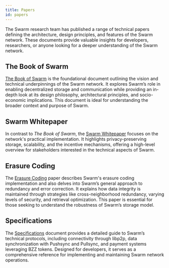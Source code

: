 ```yaml
---
title: Papers
id: papers
---
```


The Swarm research team has published a range of technical papers defining the architecture, design principles, and features of the Swarm network. These documents provide valuable insights for developers, researchers, or anyone looking for a deeper understanding of the Swarm network.

## The Book of Swarm

[The Book of Swarm](https://papers.ethswarm.org/p/book-of-swarm/) is the foundational document outlining the vision and technical underpinnings of the Swarm network. It explores Swarm’s role in enabling decentralized storage and communication while providing an in-depth look at its design philosophy, architectural principles, and socio-economic implications. This document is ideal for understanding the broader context and purpose of Swarm.

## Swarm Whitepaper

In contrast to *The Book of Swarm*, the [Swarm Whitepaper](https://papers.ethswarm.org/p/whitepaper/) focuses on the network's practical implementation. It highlights privacy-preserving storage, scalability, and the incentive mechanisms, offering a high-level overview for stakeholders interested in the technical aspects of Swarm.

## Erasure Coding

The [Erasure Coding](https://papers.ethswarm.org/erasure-coding.pdf) paper describes Swarm's erasure coding implementation and also delves into Swarm’s general approach to redundancy and error correction. It explains how data integrity is maintained through strategies like cross-neighborhood redundancy, varying levels of security, and retrieval optimization. This paper is essential for those seeking to understand the robustness of Swarm’s storage model.

## Specifications

The [Specifications](https://papers.ethswarm.org/p/swarm-specification/) document provides a detailed guide to Swarm’s technical protocols, including connectivity through libp2p, data synchronization with Pushsync and Pullsync, and payment systems leveraging BZZ tokens. Designed for developers, it serves as a comprehensive reference for implementing and maintaining Swarm network operations.

